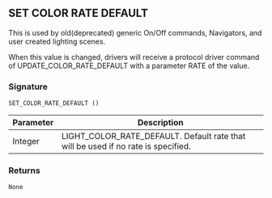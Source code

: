 ## SET COLOR RATE DEFAULT

This is used by old(deprecated) generic On/Off commands, Navigators, and user created lighting scenes.

When this value is changed, drivers will receive a protocol driver command of UPDATE\_COLOR\_RATE\_DEFAULT with a parameter RATE of the value.


### Signature

`SET_COLOR_RATE_DEFAULT ()`


| Parameter | Description |
| --- | --- |
| Integer | LIGHT\_COLOR\_RATE\_DEFAULT. Default rate that will be used if no rate is specified. |


### Returns

`None`